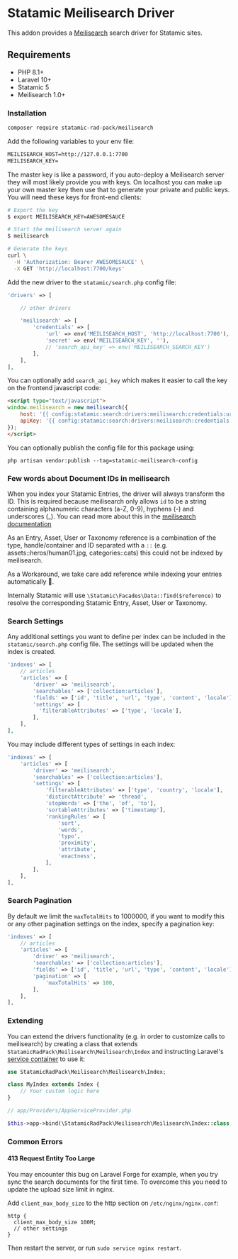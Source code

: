 # Statamic Meilisearch Driver

This addon provides a [Meilisearch](https://www.meilisearch.com/) search driver for Statamic sites.

## Requirements

* PHP 8.1+
* Laravel 10+
* Statamic 5
* Meilisearch 1.0+

### Installation

```bash
composer require statamic-rad-pack/meilisearch
```

Add the following variables to your env file:

```txt
MEILISEARCH_HOST=http://127.0.0.1:7700
MEILISEARCH_KEY=
```

The master key is like a password, if you auto-deploy a Meilisearch server they will most likely provide you with keys. On localhost you can make up your own master key then use that to generate your private and public keys. You will need these keys for front-end clients:

```bash
# Export the key
$ export MEILISEARCH_KEY=AWESOMESAUCE

# Start the meilisearch server again
$ meilisearch

# Generate the keys
curl \
  -H 'Authorization: Bearer AWESOMESAUCE' \
  -X GET 'http://localhost:7700/keys'
```

Add the new driver to the `statamic/search.php` config file:

```php
'drivers' => [

    // other drivers

    'meilisearch' => [
        'credentials' => [
            'url' => env('MEILISEARCH_HOST', 'http://localhost:7700'),
            'secret' => env('MEILISEARCH_KEY', ''),
            // 'search_api_key' => env('MEILISEARCH_SEARCH_KEY')
        ],
    ],
],
```

You can optionally add `search_api_key` which makes it easier to call the key on the frontend javascript code:

```html
<script type="text/javascript">
window.meilisearch = new meilisearch({
    host: '{{ config:statamic:search:drivers:meilisearch:credentials:url }}',
    apiKey: '{{ config:statamic:search:drivers:meilisearch:credentials:search_api_key }}',
});
</script>
```

You can optionally publish the config file for this package using:

```
php artisan vendor:publish --tag=statamic-meilisearch-config
```

### Few words about Document IDs in meilisearch

When you index your Statamic Entries, the driver will always transform the ID. This is required because meilisearch only allows `id` to be a string containing alphanumeric characters (a-Z, 0-9), hyphens (-) and underscores (_). You can read more about this in the [meilisearch documentation](https://www.meilisearch.com/docs/learn/core_concepts/primary_key#invalid_document_id)

As an Entry, Asset, User or Taxonomy reference is a combination of the type, handle/container and ID separated with a `::` (e.g. assets::heros/human01.jpg, categories::cats) this could not be indexed by meilisearch.

As a Workaround, we take care add reference while indexing your entries automatically 🎉.

Internally Statamic will use `\Statamic\Facades\Data::find($reference)` to resolve the corresponding Statamic Entry, Asset, User or Taxonomy.

### Search Settings

Any additional settings you want to define per index can be included in the `statamic/search.php` config file. The settings will be updated when the index is created.

```php
'indexes' => [
    // articles
    'articles' => [
        'driver' => 'meilisearch',
        'searchables' => ['collection:articles'],
        'fields' => ['id', 'title', 'url', 'type', 'content', 'locale'],
        'settings' => [
          'filterableAttributes' => ['type', 'locale'],
        ],
    ],
],
```

You may include different types of settings in each index:

```php
'indexes' => [
    'articles' => [
        'driver' => 'meilisearch',
        'searchables' => ['collection:articles'],
        'settings' => [
            'filterableAttributes' => ['type', 'country', 'locale'],
            'distinctAttribute' => 'thread',
            'stopWords' => ['the', 'of', 'to'],
            'sortableAttributes' => ['timestamp'],
            'rankingRules' => [
                'sort',
                'words',
                'typo',
                'proximity',
                'attribute',
                'exactness',
            ],
        ],
    ],
],
```

### Search Pagination

By default we limit the `maxTotalHits` to 1000000, if you want to modify this or any other pagination settings on the index, specify a pagination key:

```php
'indexes' => [
    // articles
    'articles' => [
        'driver' => 'meilisearch',
        'searchables' => ['collection:articles'],
        'fields' => ['id', 'title', 'url', 'type', 'content', 'locale'],
        'pagination' => [
            'maxTotalHits' => 100,
        ],
    ],
],
```


### Extending

You can extend the drivers functionality (e.g. in order to customize calls to meilisearch) by creating a class that extends
`StatamicRadPack\Meilisearch\Meilisearch\Index` and instructing Laravel's [service container](https://laravel.com/docs/master/container#main-content) to use it:

```php
use StatamicRadPack\Meilisearch\Meilisearch\Index;

class MyIndex extends Index {
    // Your custom logic here
}
```

```php
// app/Providers/AppServiceProvider.php

$this->app->bind(\StatamicRadPack\Meilisearch\Meilisearch\Index::class, MyIndex::class);
```

### Common Errors

#### 413 Request Entity Too Large

You may encounter this bug on Laravel Forge for example, when you try sync the search documents for the first time. To overcome this you need to update the upload size limit in nginx.

Add `client_max_body_size` to the http section on `/etc/nginx/nginx.conf`:

```
http {
  client_max_body_size 100M;
  // other settings
}
```

Then restart the server, or run `sudo service nginx restart`.

